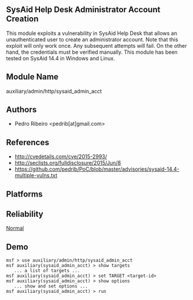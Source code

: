 ## SysAid Help Desk Administrator Account Creation

This module exploits a vulnerability in SysAid Help Desk 
that allows an unauthenticated user to create an 
administrator account. Note that this exploit will only work 
once. Any subsequent attempts will fail. On the other hand, 
the credentials must be verified manually. This module has 
been tested on SysAid 14.4 in Windows and Linux.


## Module Name
auxiliary/admin/http/sysaid_admin_acct

## Authors
* Pedro Ribeiro <pedrib[at]gmail.com>


## References
* http://cvedetails.com/cve/2015-2993/
* http://seclists.org/fulldisclosure/2015/Jun/8
* https://github.com/pedrib/PoC/blob/master/advisories/sysaid-14.4-multiple-vulns.txt




## Platforms


## Reliability
[Normal](https://github.com/rapid7/metasploit-framework/wiki/Exploit-Ranking)

## Demo

```
msf > use auxiliary/admin/http/sysaid_admin_acct
msf auxiliary(sysaid_admin_acct) > show targets
   ... a list of targets ...
msf auxiliary(sysaid_admin_acct) > set TARGET <target-id>
msf auxiliary(sysaid_admin_acct) > show options
   ... show and set options ...
msf auxiliary(sysaid_admin_acct) > run
```
    
    